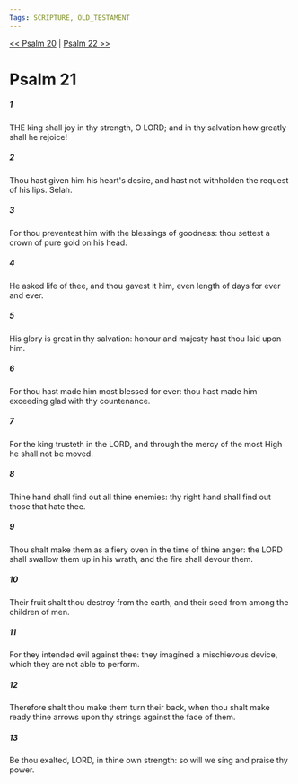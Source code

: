```yaml
---
Tags: SCRIPTURE, OLD_TESTAMENT
---
```


[<< Psalm 20](OLD_TESTAMENT/19_Psalms/Psalm_20.md) | [Psalm 22 >>](OLD_TESTAMENT/19_Psalms/Psalm_22.md)

# Psalm 21

##### 1
 THE king shall joy in thy strength, O LORD; and in thy salvation how greatly shall he rejoice!
##### 2
 Thou hast given him his heart's desire, and hast not withholden the request of his lips.  Selah.
##### 3
 For thou preventest him with the blessings of goodness: thou settest a crown of pure gold on his head.
##### 4
 He asked life of thee, and thou gavest it him, even length of days for ever and ever.
##### 5
 His glory is great in thy salvation: honour and majesty hast thou laid upon him.
##### 6
 For thou hast made him most blessed for ever: thou hast made him exceeding glad with thy countenance.
##### 7
 For the king trusteth in the LORD, and through the mercy of the most High he shall not be moved.
##### 8
 Thine hand shall find out all thine enemies: thy right hand shall find out those that hate thee.
##### 9
 Thou shalt make them as a fiery oven in the time of thine anger: the LORD shall swallow them up in his wrath, and the fire shall devour them.
##### 10
 Their fruit shalt thou destroy from the earth, and their seed from among the children of men.
##### 11
 For they intended evil against thee: they imagined a mischievous device, which they are not able to perform.
##### 12
 Therefore shalt thou make them turn their back, when thou shalt make ready thine arrows upon thy strings against the face of them.
##### 13
 Be thou exalted, LORD, in thine own strength: so will we sing and praise thy power.
